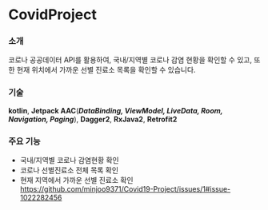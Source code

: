 # CovidProject
### 소개
코로나 공공데이터 API를 활용하여, 국내/지역별 코로나 감염 현황을 확인할 수 있고, 또한 현재 위치에서 가까운 선별 진료소 목록을 확인할 수 있습니다.

### 기술
**kotlin**, **Jetpack AAC**(***DataBinding, ViewModel, LiveData, Room, Navigation, Paging***), **Dagger2**, **RxJava2**, **Retrofit2**

### 주요 기능
* 국내/지역별 코로나 감염현황 확인
* 코로나 선별진료소 전체 목록 확인
* 현재 지역에서 가까운 선별 진료소 확인
https://github.com/minjoo9371/Covid19-Project/issues/1#issue-1022282456

